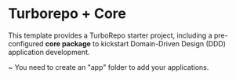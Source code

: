 # Turborepo + Core

This template provides a TurboRepo starter project, including a pre-configured **core package** to kickstart Domain-Driven Design (DDD) application development.

~ You need to create an "app" folder to add your applications.
